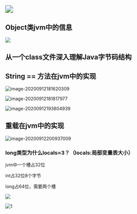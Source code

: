 <img src="http://www.micheal.wang:10020/mongo/read/5f43dc4e9c5fd27c4ff5d8d8" style="zoom:150%;" />

## Object类jvm中的信息

![](http://www.micheal.wang:10020/mongo/read/5f43e7989c5fd27c4ff5d8da)

## 从一个class文件深入理解Java字节码结构

[从一个class文件深入理解Java字节码结构]: https://blog.csdn.net/u011810352/article/details/80316870



## String == 方法在jvm中的实现

![image-20200912181620309](D:\workspace\git\onenote\imageFiles\image-20200912181620309.png)

![image-20200912181817977](D:\workspace\git\onenote\imageFiles\image-20200912181817977.png)



![image-20200912193804939](D:\workspace\git\onenote\imageFiles\image-20200912193804939.png)



## 重载在jvm中的实现

![image-20200912200937009](D:\workspace\git\onenote\imageFiles\image-20200912200937009.png)

### long类型为什么locals=3？（locals:局部变量表大小）

jvm中一个槽占32位

 int占32位8个字节

 long占64位，需要两个槽

![](D:\workspace\git\onenote\imageFiles\jvm-locals.jpg)





![1](D:\workspace\git\onenote\imageFiles\1wewqewq2323.png)







